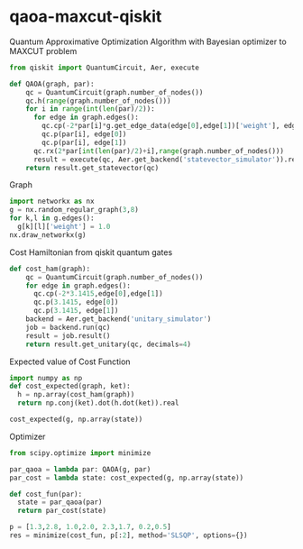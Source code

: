 # qaoa-maxcut-qiskit
Quantum Approximative Optimization Algorithm with Bayesian optimizer to MAXCUT problem

```python
from qiskit import QuantumCircuit, Aer, execute

def QAOA(graph, par):
    qc = QuantumCircuit(graph.number_of_nodes())
    qc.h(range(graph.number_of_nodes()))
    for i in range(int(len(par)/2)):
      for edge in graph.edges():
        qc.cp(-2*par[i]*g.get_edge_data(edge[0],edge[1])['weight'], edge[0], edge[1])
        qc.p(par[i], edge[0])
        qc.p(par[i], edge[1])
      qc.rx(2*par[int(len(par)/2)+i],range(graph.number_of_nodes()))
      result = execute(qc, Aer.get_backend('statevector_simulator')).result()
    return result.get_statevector(qc)
```

Graph
```python
import networkx as nx
g = nx.random_regular_graph(3,8)
for k,l in g.edges():
  g[k][l]['weight'] = 1.0
nx.draw_networkx(g)
```

Cost Hamiltonian from qiskit quantum gates
```python
def cost_ham(graph):
    qc = QuantumCircuit(graph.number_of_nodes())
    for edge in graph.edges():
      qc.cp(-2*3.1415,edge[0],edge[1])
      qc.p(3.1415, edge[0])
      qc.p(3.1415, edge[1])
    backend = Aer.get_backend('unitary_simulator')  
    job = backend.run(qc)
    result = job.result()
    return result.get_unitary(qc, decimals=4)
```
Expected value of Cost Function
```python
import numpy as np
def cost_expected(graph, ket):
  h = np.array(cost_ham(graph))
  return np.conj(ket).dot(h.dot(ket)).real

cost_expected(g, np.array(state))
```
Optimizer
```python
from scipy.optimize import minimize

par_qaoa = lambda par: QAOA(g, par)
par_cost = lambda state: cost_expected(g, np.array(state))

def cost_fun(par):
  state = par_qaoa(par)
  return par_cost(state)

p = [1.3,2.8, 1.0,2.0, 2.3,1.7, 0.2,0.5]
res = minimize(cost_fun, p[:2], method='SLSQP', options={})
```

